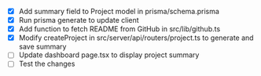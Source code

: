 - [x] Add summary field to Project model in prisma/schema.prisma
- [x] Run prisma generate to update client
- [x] Add function to fetch README from GitHub in src/lib/github.ts
- [x] Modify createProject in src/server/api/routers/project.ts to generate and save summary
- [ ] Update dashboard page.tsx to display project summary
- [ ] Test the changes
